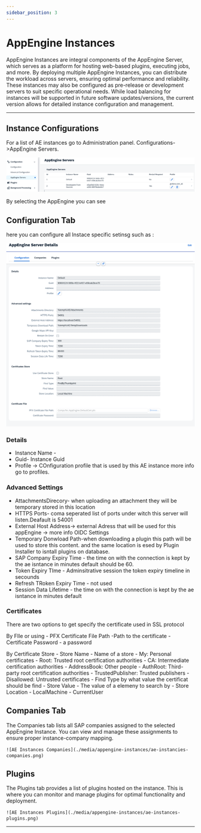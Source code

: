 ```yaml
---
sidebar_position: 3
---
```


# AppEngine Instances

AppEngine Instances are integral components of the AppEngine Server, which serves as a platform for hosting web-based plugins, executing jobs, and more. By deploying multiple AppEngine Instances, you can distribute the workload across servers, ensuring optimal performance and reliability. These instances may also be configured as pre-release or development servers to suit specific operational needs. While load balancing for instances will be supported in future software updates/versions, the current version allows for detailed instance configuration and management.

---

## Instance Configurations

For  a list of AE instances go to Administration panel. Configurations->AppEngine Servers.

![AppEngine Instances](./media/appengine-instances/ae-instances.png)

By selecting the AppEngine you can see

## Configuration Tab

here you can configure all Instace specific setinsg such as :

![AE Instance Config](./media/appengine-instances/ae-instances-config.png)

### Details

* Instance Name -
* Guid- Instance Guid
* Profile -> COnfiguration profile that is used by this AE instance more info go to profiles.

### Advanced Settings

* AttachmentsDirecory- when uploading an attachment they will be temporary stored in this location
* HTTPS Ports- coma seperated list of ports under witch this server will listen.Deafault is 54001
* External Host Address-> external Adress that will be used for this appEngine -> more info OIDC Settings
* Temporary Donwload Path-when downloading a plugin this path will be used to store this content. and the same location is esed by Plugin Installer to isntall plugins on database.
* SAP Company Expiry Time - the time on with the connection is kept by the ae isntance in minutes default should be 60.
* Token Expiry TIme - Adminsitrative session the token expiry timeline  in secounds
* Refresh TRoken Expiry Time - not used
* Session Data Lifetime -  the time on with the connection is kept by the ae isntance in minutes default

### Certificates

There are two options to get specify the certificate used in SSL protocol

By FIle or using
    - PFX Certificate File Path -Path to the certificate
    - Certificate Password - a password

By Certificate Store
    - Store Name - Name of a store
    - My: Personal certificates
    - Root: Trusted root certification authorities
    - CA: Intermediate certification authorities
    - AddressBook: Other people
    - AuthRoot: Third-party root certification authorities
    - TrustedPublisher: Trusted publishers
    - Disallowed: Untrusted certificates
    - Find Type  by what value the certificat should be find
    - Store Value - The value of a elemeny to search by
    - Store Location
    - LocalMachine
    - CurrentUser

## Companies Tab

The Companies tab lists all SAP companies assigned to the selected AppEngine Instance. You can view and manage these assignments to ensure proper instance-company mapping.

    ![AE Instances Companies](./media/appengine-instances/ae-instancies-companies.png)

## Plugins

The Plugins tab provides a list of plugins hosted on the instance. This is where you can monitor and manage plugins for optimal functionality and deployment.

    ![AE Instances Plugins](./media/appengine-instances/ae-instances-plugins.png)

---
